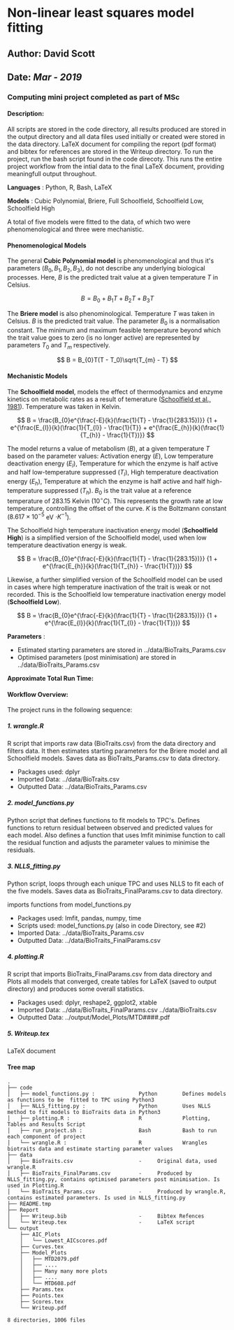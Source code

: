 # Non-linear least squares model fitting
## Author: David Scott 
## Date: _Mar - 2019_

### Computing mini project completed as part of MSc 

#### Description: 
All scripts are stored in the code directory, all results produced are stored in the output directory and all data files used initially or created were stored in the data directory. LaTeX document for compiling the report (pdf format) and bibtex for references are stored in the Writeup directory. To run the project, run the bash script found in the code direcoty. This runs the entire project workflow from the intial data to the final LaTeX document, providing meaningfull output throughout. 

__Languages__ : Python, R, Bash, LaTeX

__Models__ : Cubic Polynomial, Briere, Full Schoolfield, Schoolfield Low, Schoolfield High

A total of five models were fitted to the data, of which two were phenomenological and three were mechanistic.  

#### Phenomenological Models
The general **Cubic Polynomial model** is phenomenological and thus it's parameters $(B_{0}, B_{1}, B_{2}, B_{3})$, do not describe any underlying biological processes. Here, $B$ is the predicted trait value at a given temperature $T$ in Celsius. 

$$
B = B_{0} + B_{1}T + B_{2}T + B_{3}T
$$

The **Briere model** is also phenominological. Temperature $T$  was taken in Celsius. $B$ is the predicted trait value. The parameter $B_{0}$ is a normalisation constant. The minimum and maximum feasible temperature beyond which the trait value goes to zero (is no longer active) are represented by parameters $T_{0}$ and $T_{m}$ respectively. 

$$
B = B_{0}T(T - T_0)\sqrt{T_{m} - T}
$$

#### Mechanistic Models
The **Schoolfield model**, models the effect of thermodynamics and enzyme kinetics on metabolic rates as a result of temerature ([Schoolfield et al., 1981](https://doi.org/10.1016/0022-5193(81)90246-0)). Temperature was taken in Kelvin. 

$$
B = \frac{B_{0}e^{\frac{-E}{k}(\frac{1}{T} - \frac{1}{283.15})}} {1 + e^{\frac{E_{l}}{k}(\frac{1}{T_{l}} - \frac{1}{T}} + e^{\frac{E_{h}}{k}(\frac{1}{T_{h}} - \frac{1}{T})}}
$$


The model returns a value of metabolism ($B$), at a given temperature $T$ based on the parameter values: Activation energy ($E$), Low temperature deactivation energy ($E_l$), Temperature for which the enzyme is half active and half low-temperature suppressed ($T_l$), High temperature deactivation energy ($E_h$), Temperature at which the enzyme is half active and half high-temperature suppressed ($T_h$). $B_0$ is the trait value at a reference temperature of 283.15 Kelvin ($10^{\circ}C$). This represents the growth rate at low temperature, controlling the offset of the curve. $K$ is the Boltzmann constant ($8.617 \times 10^{-5}$ eV $\cdot K^{-1}$).

The Schoolfield high temperature inactivation energy model (**Schoolfield High**) is a simplified version of the Schoolfield model, used when low temperature deactivation energy is weak. 

$$
B = \frac{B_{0}e^{\frac{-E}{k}(\frac{1}{T} - \frac{1}{283.15})}} {1 + e^{\frac{E_{h}}{k}(\frac{1}{T_{h}} - \frac{1}{T})}}
$$

Likewise, a further simplified version of the Schoolfield model can be used in cases where high temperature inactivation of the trait is weak or not recorded. This is the Schoolfield low temperature inactivation energy model (**Schoolfield Low**). 

$$
B = \frac{B_{0}e^{\frac{-E}{k}(\frac{1}{T} - \frac{1}{283.15})}} {1 + e^{\frac{E_{l}}{k}(\frac{1}{T_{l}} - \frac{1}{T})}}
$$
	
__Parameters__ : 

* Estimated starting parameters are stored in ../data/BioTraits_Params.csv
* Optimised parameters (post minimisation) are stored in ../data/BioTraits_Params.csv

__Approximate Total Run Time:__

#### Workflow Overview:
The project runs in the following sequence:

##### 1. wrangle.R
R script that imports raw data (BioTraits.csv) from the data directory and filters data. It then estimates starting parameters for the Briere model and all Schoolfield models. Saves data as BioTraits_Params.csv to data directory. 

* Packages used: dplyr
* Imported Data: ../data/BioTraits.csv
* Outputted Data: ../data/BioTraits_Params.csv

##### 2. model_functions.py
Python script that defines functions to fit models to TPC's. Defines functions to return residual between observed and predicted values for each model. Also defines a function that uses lmfit minimise function to call the residual function and adjusts the parameter values to minimise the residuals. 

##### 3. NLLS_fitting.py 
Python script, loops through each unique TPC and uses NLLS to fit each of the five models.
Saves data as BioTraits_FinalParams.csv to data directory. 

imports functions from model_functions.py

* Packages used: lmfit, pandas, numpy, time
* Scripts used: model_functions.py (also in code Directory, see #2)
* Imported Data: ../data/BioTraits_Params.csv
* Outputted Data: ../data/BioTraits_FinalParams.csv 

##### 4. plotting.R
R script that imports BioTraits_FinalParams.csv from data directory and Plots all models that converged, create tables for LaTeX (saved to output directory) and produces some overall statistics. 

* Packages used: dplyr, reshape2, ggplot2, xtable
* Imported Data: ../data/BioTraits_FinalParams.csv 
                 ../data/BioTraits.csv
* Outputted Data: ../output/Model_Plots/MTD####.pdf 

##### 5. Writeup.tex
LaTeX document

#### Tree map
```
.
├── code
│   ├── model_functions.py :              Python        Defines models as functions to be  fitted to TPC using Python3
│   ├── NLLS_fitting.py :                 Python        Uses NLLS method to fit models to BioTraits data in Python3
│   ├── plotting.R :                      R             Plotting, Tables and Results Script
│   ├── run_project.sh :                  Bash          Bash to run each component of project 
│   └── wrangle.R :                       R             Wrangles biotraits data and estimate starting parameter values 
├── data
│   ├── BioTraits.csv                     -     Original data, used wrangle.R
│   ├── BioTraits_FinalParams.csv         -     Produced by NLLS_fitting.py, contains optimised parameters post minimisation. Is used in Plotting.R
│   └── BioTraits_Params.csv              -     Produced by wrangle.R, contains estimated parameters. Is used in NLLS_fitting.py
├── README.tmp
├── Report
│   ├── Writeup.bib                       -     Bibtex Refences
│   └── Writeup.tex                       -     LaTeX script
└── output
    ├── AIC_Plots
    │   └── Lowest_AICscores.pdf
    ├── Curves.tex
    ├── Model_Plots
    │   ├── MTD2079.pdf
    │   ├── ....
    │   ├── Many many more plots
    │   ├── ....
    │   └── MTD608.pdf
    ├── Params.tex
    ├── Points.tex
    ├── Scores.tex
    └── Writeup.pdf

8 directories, 1006 files

```

